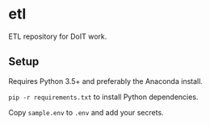 # etl
ETL repository for DoIT work.

## Setup

Requires Python 3.5+ and preferably the Anaconda install.

`pip -r requirements.txt` to install Python dependencies.

Copy `sample.env` to `.env` and add your secrets.
